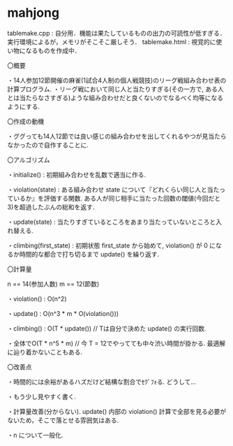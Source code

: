 # mahjong

tablemake.cpp : 自分用．機能は果たしているものの出力の可読性が低すぎる．実行環境によるが，メモリがそこそこ厳しそう．
tablemake.html : 視覚的に使い物になるものを作成中．

〇概要

・14人参加12節開催の麻雀(1試合4人制の個人戦競技)のリーグ戦組み合わせ表の計算プログラム.
・リーグ戦において同じ人と当たりすぎる(その一方で, ある人とは当たらなさすぎる)ような組み合わせだと良くないのでなるべく均等になるようにする.

〇作成の動機

・ググっても14人12節では良い感じの組み合わせを出してくれるやつが見当たらなかったので自作することに.

〇アルゴリズム

・initialize() : 初期組み合わせを乱数で適当に作る.

・violation(state) : ある組み合わせ state について『どれくらい同じ人と当たっているか』を評価する関数. ある人が同じ相手に当たった回数の閾値(今回だと 3)を超過したぶんの総和を返す.

・update(state) : 当たりすぎているところをあまり当たっていないところと入れ替える.

・climbing(first_state) : 初期状態 first_state から始めて, violation() が 0 になるか時間的な都合で打ち切るまで update() を繰り返す.

〇計算量

n == 14(参加人数)
m == 12(節数)

・violation() : O(n^2)

・update() : O(n^3 * m * O(violation()))

・climbing() : O(T * update()) // Tは自分で決めた update() の実行回数.

・全体でO(T * n^5 * m) // 今 T = 12でやってても中々渋い時間が掛かる. 最適解に辿り着かないこともある.

〇改善点

・時間的には余裕があるハズだけど結構な割合でｾｸﾞﾌｫる. どうして...

・もう少し見やすく書く.

・計算量改善(分からない). update() 内部の violation() 計算で全部を見る必要がないため，そこで落とせる雰囲気はある.

・n について一般化.
